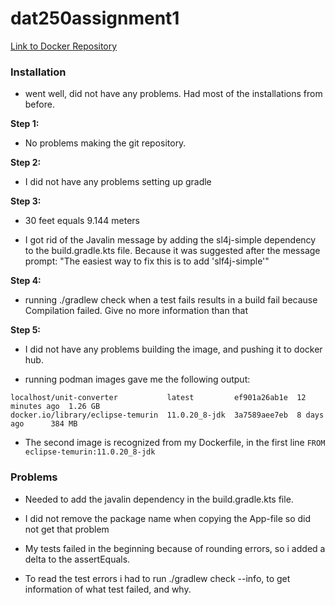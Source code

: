 # dat250assignment1

[Link to Docker Repository](https://hub.docker.com/r/beateskogvik/dat250/tags)

### Installation 

- went well, did not have any problems. Had most of the installations from before.

**Step 1:**

- No problems making the git repository.

**Step 2:**

- I did not have any problems setting up gradle 

**Step 3:**

- 30 feet equals 9.144 meters

- I got rid of the Javalin message by adding the sl4j-simple dependency to the build.gradle.kts file. Because it was suggested after the message prompt: "The easiest way to fix this is to add 'slf4j-simple'"

**Step 4:** 

- running ./gradlew check when a test fails results in a build fail because Compilation failed. Give no more information than that

**Step 5:**

- I did not have any problems building the image, and pushing it to docker hub.

- running podman images gave me the following output: 

```REPOSITORY                         TAG            IMAGE ID      CREATED         SIZE
localhost/unit-converter           latest         ef901a26ab1e  12 minutes ago  1.26 GB
docker.io/library/eclipse-temurin  11.0.20_8-jdk  3a7589aee7eb  8 days ago      384 MB
```

- The second image is recognized from my Dockerfile, in the first line `FROM eclipse-temurin:11.0.20_8-jdk`

### Problems 

- Needed to add the javalin dependency in the build.gradle.kts file.

- I did not remove the package name when copying the App-file so did not get that problem 

- My tests failed in the beginning because of rounding errors, so i added a delta to the assertEquals.

- To read the test errors i had to run ./gradlew check --info, to get information of what test failed, and why. 
